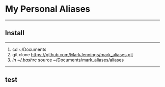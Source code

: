 # My Personal Aliases
------
## Install
******
1) cd ~/Documents
2) git clone https://github.com/MarkJennings/mark_aliases.git
3) _in ~/.bashrc_ source ~/Documents/mark_aliases/aliases
* * * * * *
test
----------------